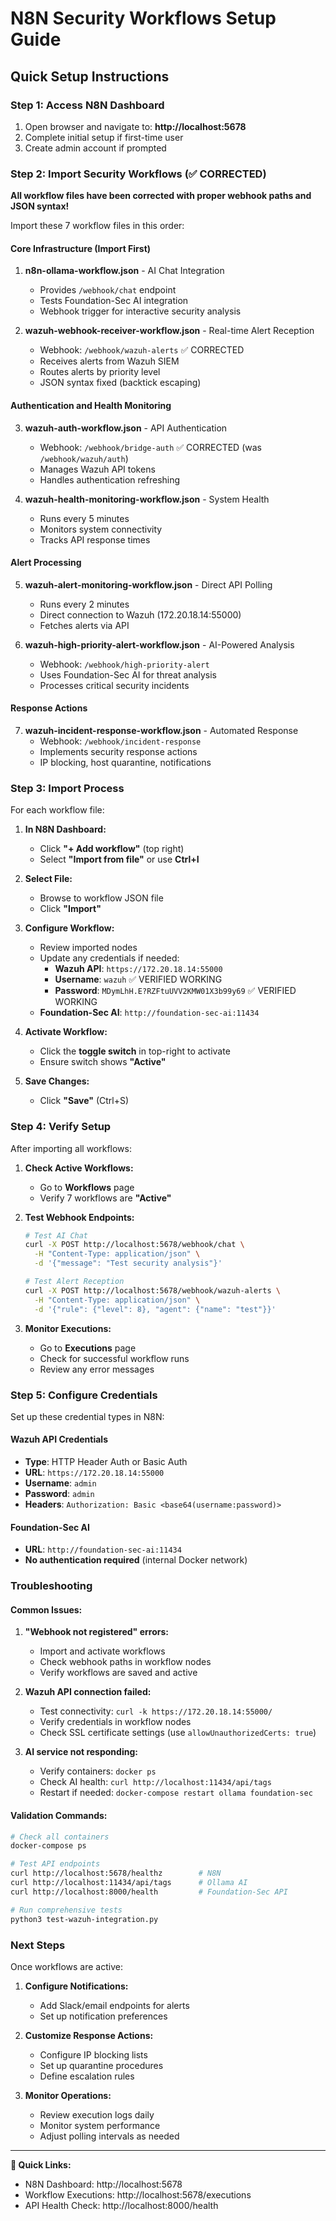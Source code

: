 # N8N Security Workflows Setup Guide

## Quick Setup Instructions

### Step 1: Access N8N Dashboard
1. Open browser and navigate to: **http://localhost:5678**
2. Complete initial setup if first-time user
3. Create admin account if prompted

### Step 2: Import Security Workflows (✅ CORRECTED)

**All workflow files have been corrected with proper webhook paths and JSON syntax!**

Import these 7 workflow files in this order:

#### Core Infrastructure (Import First)
1. **n8n-ollama-workflow.json** - AI Chat Integration
   - Provides `/webhook/chat` endpoint
   - Tests Foundation-Sec AI integration
   - Webhook trigger for interactive security analysis

2. **wazuh-webhook-receiver-workflow.json** - Real-time Alert Reception  
   - Webhook: `/webhook/wazuh-alerts` ✅ CORRECTED
   - Receives alerts from Wazuh SIEM
   - Routes alerts by priority level
   - JSON syntax fixed (backtick escaping)

#### Authentication and Health Monitoring
3. **wazuh-auth-workflow.json** - API Authentication
   - Webhook: `/webhook/bridge-auth` ✅ CORRECTED (was `/webhook/wazuh/auth`)
   - Manages Wazuh API tokens
   - Handles authentication refreshing

4. **wazuh-health-monitoring-workflow.json** - System Health
   - Runs every 5 minutes
   - Monitors system connectivity
   - Tracks API response times

#### Alert Processing
5. **wazuh-alert-monitoring-workflow.json** - Direct API Polling
   - Runs every 2 minutes
   - Direct connection to Wazuh (172.20.18.14:55000)
   - Fetches alerts via API

6. **wazuh-high-priority-alert-workflow.json** - AI-Powered Analysis
   - Webhook: `/webhook/high-priority-alert`
   - Uses Foundation-Sec AI for threat analysis
   - Processes critical security incidents

#### Response Actions  
7. **wazuh-incident-response-workflow.json** - Automated Response
   - Webhook: `/webhook/incident-response`
   - Implements security response actions
   - IP blocking, host quarantine, notifications

### Step 3: Import Process

For each workflow file:

1. **In N8N Dashboard:**
   - Click **"+ Add workflow"** (top right)
   - Select **"Import from file"** or use **Ctrl+I**

2. **Select File:**
   - Browse to workflow JSON file
   - Click **"Import"**

3. **Configure Workflow:**
   - Review imported nodes
   - Update any credentials if needed:
     - **Wazuh API**: `https://172.20.18.14:55000` 
     - **Username**: `wazuh` ✅ VERIFIED WORKING
     - **Password**: `MDymLhH.E?RZFtuUVV2KMW01X3b99y69` ✅ VERIFIED WORKING
   - **Foundation-Sec AI**: `http://foundation-sec-ai:11434`

4. **Activate Workflow:**
   - Click the **toggle switch** in top-right to activate
   - Ensure switch shows **"Active"**

5. **Save Changes:**
   - Click **"Save"** (Ctrl+S)

### Step 4: Verify Setup

After importing all workflows:

1. **Check Active Workflows:**
   - Go to **Workflows** page
   - Verify 7 workflows are **"Active"**

2. **Test Webhook Endpoints:**
   ```bash
   # Test AI Chat
   curl -X POST http://localhost:5678/webhook/chat \
     -H "Content-Type: application/json" \
     -d '{"message": "Test security analysis"}'
   
   # Test Alert Reception
   curl -X POST http://localhost:5678/webhook/wazuh-alerts \
     -H "Content-Type: application/json" \
     -d '{"rule": {"level": 8}, "agent": {"name": "test"}}'
   ```

3. **Monitor Executions:**
   - Go to **Executions** page
   - Check for successful workflow runs
   - Review any error messages

### Step 5: Configure Credentials

Set up these credential types in N8N:

#### Wazuh API Credentials
- **Type**: HTTP Header Auth or Basic Auth
- **URL**: `https://172.20.18.14:55000`
- **Username**: `admin`
- **Password**: `admin`
- **Headers**: `Authorization: Basic <base64(username:password)>`

#### Foundation-Sec AI
- **URL**: `http://foundation-sec-ai:11434`
- **No authentication required** (internal Docker network)

### Troubleshooting

#### Common Issues:

1. **"Webhook not registered" errors:**
   - Import and activate workflows
   - Check webhook paths in workflow nodes
   - Verify workflows are saved and active

2. **Wazuh API connection failed:**
   - Test connectivity: `curl -k https://172.20.18.14:55000/`
   - Verify credentials in workflow nodes
   - Check SSL certificate settings (use `allowUnauthorizedCerts: true`)

3. **AI service not responding:**
   - Verify containers: `docker ps`
   - Check AI health: `curl http://localhost:11434/api/tags`
   - Restart if needed: `docker-compose restart ollama foundation-sec`

#### Validation Commands:

```bash
# Check all containers
docker-compose ps

# Test API endpoints
curl http://localhost:5678/healthz        # N8N
curl http://localhost:11434/api/tags      # Ollama AI  
curl http://localhost:8000/health         # Foundation-Sec API

# Run comprehensive tests
python3 test-wazuh-integration.py
```

### Next Steps

Once workflows are active:

1. **Configure Notifications:**
   - Add Slack/email endpoints for alerts
   - Set up notification preferences

2. **Customize Response Actions:**
   - Configure IP blocking lists
   - Set up quarantine procedures
   - Define escalation rules

3. **Monitor Operations:**
   - Review execution logs daily
   - Monitor system performance
   - Adjust polling intervals as needed

---

**🔗 Quick Links:**
- N8N Dashboard: http://localhost:5678
- Workflow Executions: http://localhost:5678/executions  
- API Health Check: http://localhost:8000/health
